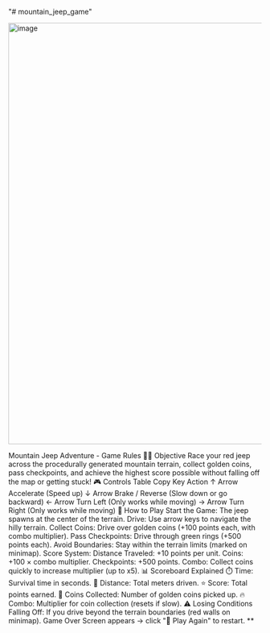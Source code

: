 "# mountain_jeep_game" 



<img width="763" height="837" alt="image" src="https://github.com/user-attachments/assets/dff720d1-a091-4128-adca-334583d7946a" />

Mountain Jeep Adventure - Game Rules 🚗💨
Objective
Race your red jeep across the procedurally generated mountain terrain, collect golden coins, pass checkpoints, and achieve the highest score possible without falling off the map or getting stuck!
🎮 Controls
Table
Copy
Key	Action
↑ Arrow	Accelerate (Speed up)
↓ Arrow	Brake / Reverse (Slow down or go backward)
← Arrow	Turn Left (Only works while moving)
→ Arrow	Turn Right (Only works while moving)
🏁 How to Play
Start the Game: The jeep spawns at the center of the terrain.
Drive: Use arrow keys to navigate the hilly terrain.
Collect Coins: Drive over golden coins (+100 points each, with combo multiplier).
Pass Checkpoints: Drive through green rings (+500 points each).
Avoid Boundaries: Stay within the terrain limits (marked on minimap).
Score System:
Distance Traveled: +10 points per unit.
Coins: +100 × combo multiplier.
Checkpoints: +500 points.
Combo: Collect coins quickly to increase multiplier (up to x5).
📊 Scoreboard Explained
⏱️ Time: Survival time in seconds.
🏁 Distance: Total meters driven.
⭐ Score: Total points earned.
🎯 Coins Collected: Number of golden coins picked up.
🔥 Combo: Multiplier for coin collection (resets if slow).
⚠️ Losing Conditions
Falling Off: If you drive beyond the terrain boundaries (red walls on minimap).
Game Over Screen appears → click "🚀 Play Again" to restart.
**
